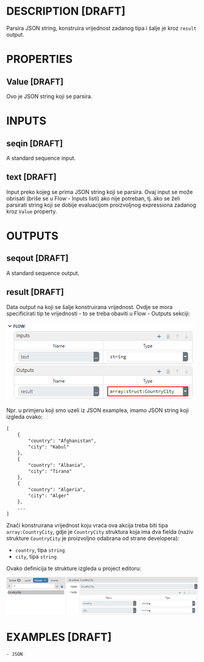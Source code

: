 # DESCRIPTION [DRAFT]

Parsira JSON string, konstruira vrijednost zadanog tipa i šalje je kroz `result` output.

# PROPERTIES

## Value [DRAFT]

Ovo je JSON string koji se parsira.

# INPUTS

## seqin [DRAFT]

A standard sequence input.

## text [DRAFT]

Input preko kojeg se prima JSON string koji se parsira. Ovaj input se može obrisati (briše se u Flow - Inputs listi) ako nije potreban, tj. ako se želi parsirati string koji se dobije evaluacijom proizvoljnog expressiona zadanog kroz `Value` property.

# OUTPUTS

## seqout [DRAFT]

A standard sequence output.

## result [DRAFT]

Data output na koji se šalje konstruirana vrijednost. Ovdje se mora specificirati tip te vrijednosti - to se treba obaviti u Flow - Outputs sekciji:

![Alt text](../images/json_result_output_type.png)

Npr. u primjeru koji smo uzeli iz JSON examplea, imamo JSON string koji izgleda ovako:

```
[
    {
        "country": "Afghanistan",
        "city": "Kabul"
    },
    {
        "country": "Albania",
        "city": "Tirana"
    },
    {
        "country": "Algeria",
        "city": "Alger"
    },
    ...
]
```

Znači konstruirana vrijednost koju vraća ova akcija treba biti tipa `array:CountryCity`, gdje je `CountryCity` struktura koja ima dva fielda (naziv strukture `CountryCity` je proizvoljno odabrana od strane developera):

-   `country`, tipa `string`
-   `city`, tipa `string`

Ovako definicija te strukture izgleda u project editoru:

![Alt text](../images/json_countrycity_struct_def.png)

# EXAMPLES [DRAFT]

    - JSON
